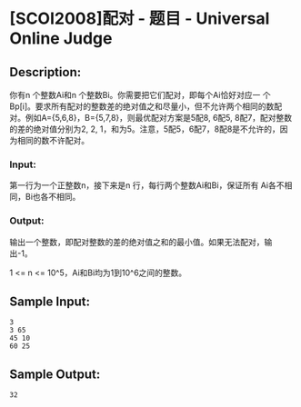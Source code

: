 # [SCOI2008]配对 - 题目 - Universal Online Judge

## Description: 

你有n 个整数Ai和n 个整数Bi。你需要把它们配对，即每个Ai恰好对应一 个Bp[i]。要求所有配对的整数差的绝对值之和尽量小，但不允许两个相同的数配 对。例如A={5,6,8}，B={5,7,8}，则最优配对方案是5配8, 6配5, 8配7，配对整数 的差的绝对值分别为2, 2, 1，和为5。注意，5配5，6配7，8配8是不允许的，因 为相同的数不许配对。

### Input: 

第一行为一个正整数n，接下来是n 行，每行两个整数Ai和Bi，保证所有 Ai各不相同，Bi也各不相同。

### Output: 

输出一个整数，即配对整数的差的绝对值之和的最小值。如果无法配对，输 出-1。

1 <= n <= 10^5，Ai和Bi均为1到10^6之间的整数。


## Sample Input: 
```
3
3 65
45 10
60 25
```

## Sample Output: 
```
32
```
